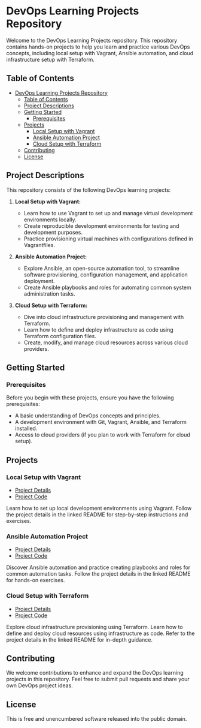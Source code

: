 # DevOps Learning Projects Repository

Welcome to the DevOps Learning Projects repository. This repository contains hands-on projects to help you learn and practice various DevOps concepts, including local setup with Vagrant, Ansible automation, and cloud infrastructure setup with Terraform.

## Table of Contents
<a name="table-of-contents"></a>

- [DevOps Learning Projects Repository](https://github.com/ARTSZL/desvops-learnings)
  - [Table of Contents](#table-of-contents)
  - [Project Descriptions](#project-descriptions)
  - [Getting Started](#getting-started)
    - [Prerequisites](#prerequisites)
  - [Projects](#projects)
    - [Local Setup with Vagrant](#local-setup-with-vagrant)
    - [Ansible Automation Project](#ansible-automation-project)
    - [Cloud Setup with Terraform](#cloud-setup-with-terraform)
  - [Contributing](#contributing)
  - [License](#license)

## Project Descriptions
<a name="project-descriptions"></a>

This repository consists of the following DevOps learning projects:

1. **Local Setup with Vagrant:**
   - Learn how to use Vagrant to set up and manage virtual development environments locally.
   - Create reproducible development environments for testing and development purposes.
   - Practice provisioning virtual machines with configurations defined in Vagrantfiles.

2. **Ansible Automation Project:**
   - Explore Ansible, an open-source automation tool, to streamline software provisioning, configuration management, and application deployment.
   - Create Ansible playbooks and roles for automating common system administration tasks.

3. **Cloud Setup with Terraform:**
   - Dive into cloud infrastructure provisioning and management with Terraform.
   - Learn how to define and deploy infrastructure as code using Terraform configuration files.
   - Create, modify, and manage cloud resources across various cloud providers.

## Getting Started
<a name="getting-started"></a>

### Prerequisites
<a name="prerequisites"></a>

Before you begin with these projects, ensure you have the following prerequisites:

- A basic understanding of DevOps concepts and principles.
- A development environment with Git, Vagrant, Ansible, and Terraform installed.
- Access to cloud providers (if you plan to work with Terraform for cloud setup).

## Projects
<a name="projects"></a>

### Local Setup with Vagrant
<a name="local-setup-with-vagrant"></a>

- [Project Details](local-setup-with-vagrant/README.md)
- [Project Code](https://github.com/ARTSZL/desvops-learnings/tree/vagrant)

Learn how to set up local development environments using Vagrant. Follow the project details in the linked README for step-by-step instructions and exercises.

### Ansible Automation Project
<a name="ansible-automation-project"></a>

- [Project Details](ansible-automation-project/README.md)
- [Project Code](https://github.com/ARTSZL/desvops-learnings/tree/ansible-mini-project/Ansible)

Discover Ansible automation and practice creating playbooks and roles for common automation tasks. Follow the project details in the linked README for hands-on exercises.

### Cloud Setup with Terraform
<a name="cloud-setup-with-terraform"></a>

- [Project Details](cloud-setup-with-terraform/README.md)
- [Project Code](https://github.com/ARTSZL/desvops-learnings/tree/azure-devops/Azure)

Explore cloud infrastructure provisioning using Terraform. Learn how to define and deploy cloud resources using infrastructure as code. Refer to the project details in the linked README for in-depth guidance.

## Contributing
<a name="contributing"></a>

We welcome contributions to enhance and expand the DevOps learning projects in this repository. Feel free to submit pull requests and share your own DevOps project ideas.

## License
<a name="license"></a>

This is free and unencumbered software released into the public domain.
